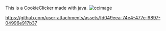 This is a CookieClicker made with java.
![ccimage](https://github.com/user-attachments/assets/2aea0e6e-806b-47c5-96b6-44548c85a263)


https://github.com/user-attachments/assets/fd049eea-74e4-477e-9897-04996e917b37
